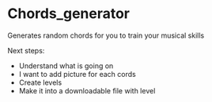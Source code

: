 # Chords_generator
Generates random chords for you to train your musical skills
 
Next steps: 
- Understand what is going on
- I want to add picture for each cords
- Create levels 
- Make it into a downloadable file with level
